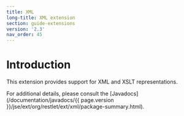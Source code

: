 ```yaml
---
title: XML
long-title: XML extension
section: guide-extensions
version: '2.3'
nav_order: 45
---
```

# Introduction

This extension provides support for XML and XSLT representations.

For additional details, please consult the
[Javadocs](/documentation/javadocs/{{ page.version }}/jse/ext/org/restlet/ext/xml/package-summary.html).
